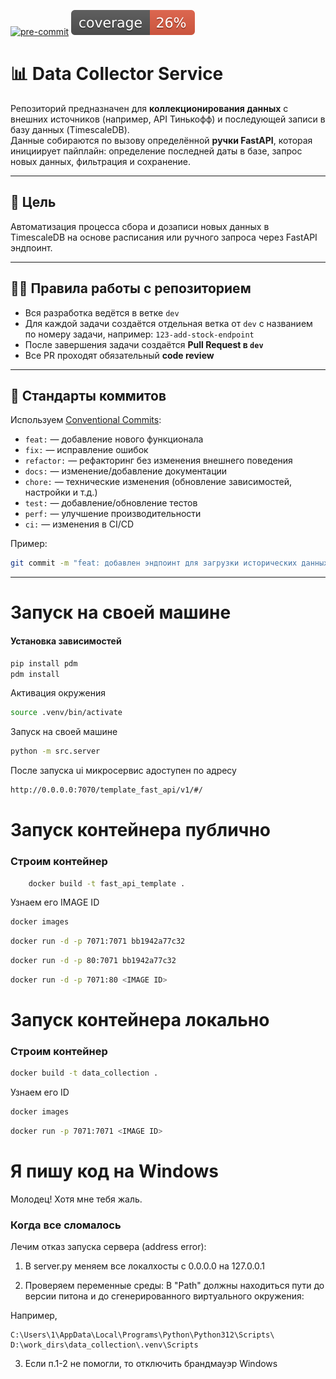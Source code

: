 <p align="center">

[![pre-commit](https://img.shields.io/badge/pre--commit-enabled-brightgreen?logo=pre-commit)](https://github.com/pre-commit/pre-commit)
![Code Coverage](coverage.svg)

</p>

# 📊 Data Collector Service

Репозиторий предназначен для **коллекционирования данных** с внешних источников (например, API Тинькофф) и последующей записи в базу данных (TimescaleDB).  
Данные собираются по вызову определённой **ручки FastAPI**, которая инициирует пайплайн: определение последней даты в базе, запрос новых данных, фильтрация и сохранение.

---

## 🚀 Цель

Автоматизация процесса сбора и дозаписи новых данных в TimescaleDB на основе расписания или ручного запроса через FastAPI эндпоинт.

---

## 🧑‍💻 Правила работы с репозиторием

- Вся разработка ведётся в ветке `dev`
- Для каждой задачи создаётся отдельная ветка от `dev` с названием по номеру задачи, например: `123-add-stock-endpoint`
- После завершения задачи создаётся **Pull Request в `dev`**
- Все PR проходят обязательный **code review**

---

## 💬 Стандарты коммитов

Используем [Conventional Commits](https://www.conventionalcommits.org/en/v1.0.0/):

- `feat:` — добавление нового функционала
- `fix:` — исправление ошибок
- `refactor:` — рефакторинг без изменения внешнего поведения
- `docs:` — изменение/добавление документации
- `chore:` — технические изменения (обновление зависимостей, настройки и т.д.)
- `test:` — добавление/обновление тестов
- `perf:` — улучшение производительности
- `ci:` — изменения в CI/CD

Пример:
```bash
git commit -m "feat: добавлен эндпоинт для загрузки исторических данных по акциям"
```

---

# Запуск на своей машине

#### Установка зависимостей
```bash
pip install pdm
pdm install
```


Активация окружения
```bash
source .venv/bin/activate
```


Запуск на своей машине
```bash
python -m src.server
```

После запуска ui микросервис адоступен по адресу
```bash
http://0.0.0.0:7070/template_fast_api/v1/#/
```


# Запуск контейнера публично

### Строим контейнер
```bash
    docker build -t fast_api_template .
```
Узнаем его IMAGE ID 
```bash
docker images
```

```bash
docker run -d -p 7071:7071 bb1942a77c32
```

```bash
docker run -d -p 80:7071 bb1942a77c32
```

```bash
docker run -d -p 7071:80 <IMAGE ID>
```



# Запуск контейнера локально

### Строим контейнер
```bash
docker build -t data_collection .
```
Узнаем его ID
```bash
docker images
```

```bash
docker run -p 7071:7071 <IMAGE ID>
```

# Я пишу код на Windows 
Молодец! Хотя мне тебя жаль.

### Когда все сломалось

Лечим отказ запуска сервера (address error):
1. В server.py меняем все локалхосты с 0.0.0.0 на 127.0.0.1

2. Проверяем переменные среды:
В "Path" должны находиться пути до версии питона и до сгенерированного виртуального окружения:

Например,
```
C:\Users\1\AppData\Local\Programs\Python\Python312\Scripts\
D:\work_dirs\data_collection\.venv\Scripts
```
3. Если п.1-2 не помогли, то отключить брандмауэр Windows